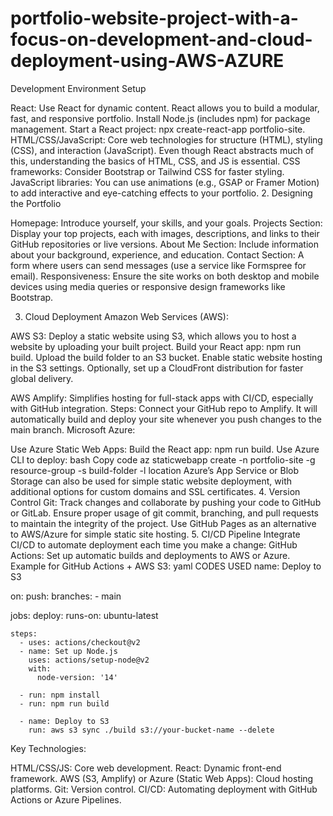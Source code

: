 # portfolio-website-project-with-a-focus-on-development-and-cloud-deployment-using-AWS-AZURE

Development Environment Setup

React: Use React for dynamic content. React allows you to build a modular, fast, and responsive portfolio.
Install Node.js (includes npm) for package management.
Start a React project: npx create-react-app portfolio-site.
HTML/CSS/JavaScript: Core web technologies for structure (HTML), styling (CSS), and interaction (JavaScript). Even though React abstracts much of this, understanding the basics of HTML, CSS, and JS is essential.
CSS frameworks: Consider Bootstrap or Tailwind CSS for faster styling.
JavaScript libraries: You can use animations (e.g., GSAP or Framer Motion) to add interactive and eye-catching effects to your portfolio.
2. Designing the Portfolio


Homepage: Introduce yourself, your skills, and your goals.
Projects Section: Display your top projects, each with images, descriptions, and links to their GitHub repositories or live versions.
About Me Section: Include information about your background, experience, and education.
Contact Section: A form where users can send messages (use a service like Formspree for email).
Responsiveness: Ensure the site works on both desktop and mobile devices using media queries or responsive design frameworks like Bootstrap.

3. Cloud Deployment
Amazon Web Services (AWS):

AWS S3: Deploy a static website using S3, which allows you to host a website by uploading your built project.
Build your React app: npm run build.
Upload the build folder to an S3 bucket.
Enable static website hosting in the S3 settings.
Optionally, set up a CloudFront distribution for faster global delivery.


AWS Amplify: Simplifies hosting for full-stack apps with CI/CD, especially with GitHub integration.
Steps:
Connect your GitHub repo to Amplify.
It will automatically build and deploy your site whenever you push changes to the main branch.
Microsoft Azure:

Use Azure Static Web Apps:
Build the React app: npm run build.
Use Azure CLI to deploy:
bash
Copy code
az staticwebapp create -n portfolio-site -g resource-group -s build-folder -l location
Azure’s App Service or Blob Storage can also be used for simple static website deployment, with additional options for custom domains and SSL certificates.
4. Version Control
Git: Track changes and collaborate by pushing your code to GitHub or GitLab.
Ensure proper usage of git commit, branching, and pull requests to maintain the integrity of the project.
Use GitHub Pages as an alternative to AWS/Azure for simple static site hosting.
5. CI/CD Pipeline
Integrate CI/CD to automate deployment each time you make a change:
GitHub Actions: Set up automatic builds and deployments to AWS or Azure.
Example for GitHub Actions + AWS S3:
yaml
 CODES USED 
name: Deploy to S3

on:
  push:
    branches:
      - main

jobs:
  deploy:
    runs-on: ubuntu-latest

    steps:
      - uses: actions/checkout@v2
      - name: Set up Node.js
        uses: actions/setup-node@v2
        with:
          node-version: '14'

      - run: npm install
      - run: npm run build

      - name: Deploy to S3
        run: aws s3 sync ./build s3://your-bucket-name --delete
Key Technologies:


HTML/CSS/JS: Core web development.
React: Dynamic front-end framework.
AWS (S3, Amplify) or Azure (Static Web Apps): Cloud hosting platforms.
Git: Version control.
CI/CD: Automating deployment with GitHub Actions or Azure Pipelines.
